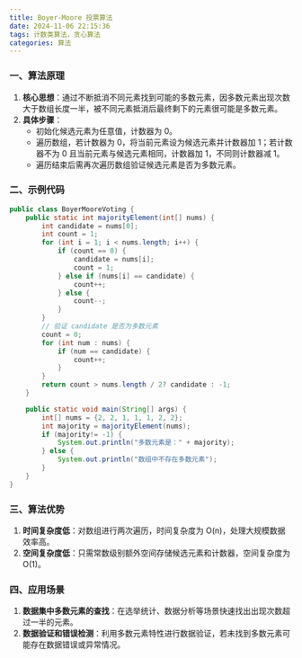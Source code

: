 ```yaml
---
title: Boyer-Moore 投票算法
date: 2024-11-06 22:15:36
tags: 计数类算法，贪心算法
categories: 算法
---
```


### 一、算法原理

1. **核心思想**：通过不断抵消不同元素找到可能的多数元素，因多数元素出现次数大于数组长度一半，被不同元素抵消后最终剩下的元素很可能是多数元素。
2. **具体步骤**：
   - 初始化候选元素为任意值，计数器为 0。
   - 遍历数组，若计数器为 0，将当前元素设为候选元素并计数器加 1；若计数器不为 0 且当前元素与候选元素相同，计数器加 1，不同则计数器减 1。
   - 遍历结束后需再次遍历数组验证候选元素是否为多数元素。

### 二、示例代码

```java
public class BoyerMooreVoting {
    public static int majorityElement(int[] nums) {
        int candidate = nums[0];
        int count = 1;
        for (int i = 1; i < nums.length; i++) {
            if (count == 0) {
                candidate = nums[i];
                count = 1;
            } else if (nums[i] == candidate) {
                count++;
            } else {
                count--;
            }
        }
        // 验证 candidate 是否为多数元素
        count = 0;
        for (int num : nums) {
            if (num == candidate) {
                count++;
            }
        }
        return count > nums.length / 2? candidate : -1;
    }

    public static void main(String[] args) {
        int[] nums = {2, 2, 1, 1, 1, 2, 2};
        int majority = majorityElement(nums);
        if (majority!= -1) {
            System.out.println("多数元素是：" + majority);
        } else {
            System.out.println("数组中不存在多数元素");
        }
    }
}
```

### 三、算法优势

1. **时间复杂度低**：对数组进行两次遍历，时间复杂度为 O(n)，处理大规模数据效率高。
2. **空间复杂度低**：只需常数级别额外空间存储候选元素和计数器，空间复杂度为 O(1)。

### 四、应用场景

1. **数据集中多数元素的查找**：在选举统计、数据分析等场景快速找出出现次数超过一半的元素。
2. **数据验证和错误检测**：利用多数元素特性进行数据验证，若未找到多数元素可能存在数据错误或异常情况。